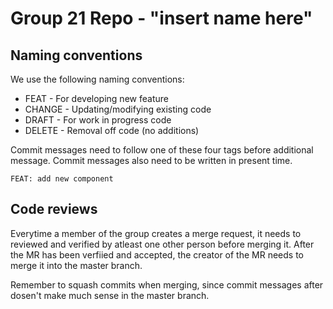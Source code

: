 # Group 21 Repo - "insert name here"

## Naming conventions

We use the following naming conventions:

- FEAT - For developing new feature
- CHANGE - Updating/modifying existing code
- DRAFT - For work in progress code
- DELETE - Removal off code (no additions)

Commit messages need to follow one of these four tags before additional message.
Commit messages also need to be written in present time.

`FEAT: add new component`

## Code reviews

Everytime a member of the group creates a merge request, it needs to reviewed and verified by atleast one other person before merging it.
After the MR has been verfiied and accepted, the creator of the MR needs to merge it into the master branch.

Remember to squash commits when merging, since commit messages after dosen't make much sense in the master branch.
